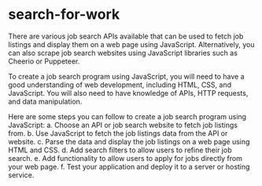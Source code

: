 # search-for-work
There are various job search APIs available that can be used to fetch job listings and display them on a web page using JavaScript. Alternatively, you can also scrape job search websites using JavaScript libraries such as Cheerio or Puppeteer.

To create a job search program using JavaScript, you will need to have a good understanding of web development, including HTML, CSS, and JavaScript. You will also need to have knowledge of APIs, HTTP requests, and data manipulation.

Here are some steps you can follow to create a job search program using JavaScript:
a. Choose an API or job search website to fetch job listings from.
b. Use JavaScript to fetch the job listings data from the API or website.
c. Parse the data and display the job listings on a web page using HTML and CSS.
d. Add search filters to allow users to refine their job search.
e. Add functionality to allow users to apply for jobs directly from your web page.
f. Test your application and deploy it to a server or hosting service.
